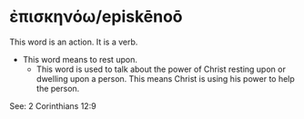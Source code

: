 # ἐπισκηνόω/episkēnoō 
This word is an action. It is a verb.

* This word means to rest upon.
    * This word is used to talk about the power of Christ resting upon or dwelling upon a person. This means Christ is using his power to help the person.

See: 2 Corinthians 12:9

